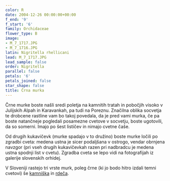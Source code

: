 ```yaml
---
color: R
date: 2004-12-26 00:00:00+00:00
f_end: '9'
f_start: '6'
family: Orchidaceae
flower_type: B
image:
- M_7_1717.JPG
- M_7_1716.JPG
latin: Nigritella rhellicani
lead: M_7_1717.JPG
lead_sample: false
order: Nigritella
parallel: false
petals: '6'
petals_joined: false
star_shape: false
title: Črna murka
---
```

Črne murke boste našli sredi poletja na kamnitih tratah in pobočjih visoko v Julijskih Alpah in Karavankah, pa tudi na Poreznu. Značilna oblika socvetja te drobcene rastline vam bo takoj povedala, da je pred vami murka, če pa boste natančneje pogledali posamezne cvetove v socvetju, boste ugotovili, da so somerni. Imajo po šest lističev in nimajo cvetne čaše.

Od drugih kukavičevk (murke spadajo v to družino) boste murke ločili po zgradbi cveta: medena ustna je sicer podaljšana v ostrogo, vendar obrnjena navzgor (pri vseh drugih kukavičevkah razen pri nadbradcu je medena ustna spodnji list v cvetu). Zgradba cveta se lepo vidi na fotografijah iz galerije slovenskih orhidej.

V Sloveniji rastejo tri vrste murk, poleg črne (ki jo bodo hitro izdali temni cvetovi) še [kamniška](../nigritellalithopolitanica/) in [rdeča](../nigritellarubra/).
